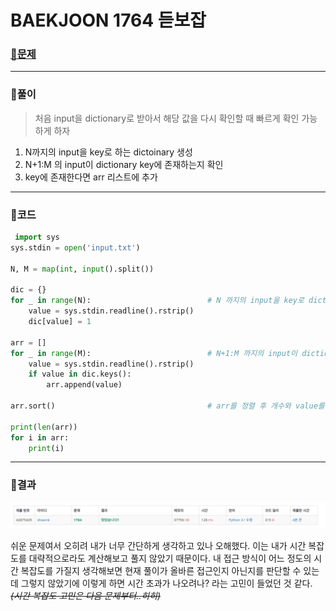 # BAEKJOON 1764 듣보잡

### [🏸문제](https://www.acmicpc.net/problem/1764) 

<hr>



### 💊풀이

> 처음 input을 dictionary로 받아서 해당 값을 다시 확인할 때 빠르게 확인 가능하게 하자

1. N까지의 input을 key로 하는 dictoinary 생성
1. N+1:M 의 input이 dictionary key에 존재하는지 확인
1. key에 존재한다면 arr 리스트에 추가

<hr>

### 📌코드

```python
 import sys
sys.stdin = open('input.txt')

N, M = map(int, input().split())

dic = {}
for _ in range(N):                          # N 까지의 input을 key로 dictionary에 담음
    value = sys.stdin.readline().rstrip()
    dic[value] = 1

arr = []
for _ in range(M):                          # N+1:M 까지의 input이 dictionary의 key에 존재하면 arr에 추가
    value = sys.stdin.readline().rstrip()
    if value in dic.keys():
        arr.append(value)

arr.sort()                                  # arr를 정렬 후 개수와 value를 순차적으로 출력

print(len(arr))
for i in arr:
    print(i)
```

<hr>





### 🛀결과

![image-20220505145517557](readme.assets/image-20220505145517557.png)

쉬운 문제여서 오히려 내가 너무 간단하게 생각하고 있나 오해했다. 이는 내가 시간 복잡도를 대략적으로라도 계산해보고 풀지 않았기 때문이다. 내 접근 방식이 어느 정도의 시간 복잡도를 가질지 생각해보면 현재 풀이가 올바른 접근인지 아닌지를 판단할 수 있는데 그렇지 않았기에 이렇게 하면 시간 초과가 나오려나? 라는 고민이 들었던 것 같다. *~~(시간 복잡도 고민은 다음 문제부터..히히)~~*
